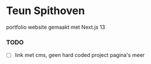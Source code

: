 # Teun Spithoven

portfolio website gemaakt met Next.js 13

### TODO

- [ ] link met cms, geen hard coded project pagina's meer
